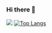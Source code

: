### Hi there 👋

[![](https://github-readme-stats.vercel.app/api?username=aello-matic&show_icons=true&theme=kacho_ga&count_private=true&hide=prs,issues,contribs&hide_title=true&hide_rank=true&include_all_commits=true&)](https://github.com/kristenprescott/github-readme-stats)
[![Top Langs](https://github-readme-stats.vercel.app/api/top-langs/?username=aello-matic&layout=compact&theme=kacho_ga)](https://github.com/kristenprescott/github-readme-stats)

<!--
**aello-matic/aello-matic** is a ✨ _special_ ✨ repository because its `README.md` (this file) appears on your GitHub profile.

Here are some ideas to get you started:

- 🔭 I’m currently working on ...
- 🌱 I’m currently learning ...
- 👯 I’m looking to collaborate on ...
- 🤔 I’m looking for help with ...
- 💬 Ask me about ...
- 📫 How to reach me: ...
- 😄 Pronouns: ...
- ⚡ Fun fact: ...



#### Stats!
  Change the ?username= value to your GitHub's username.
  EX: [![aello's GitHub stats](https://github-readme-stats.vercel.app/api?username=aello-matic)](https://github.com/aello-matic/github-readme-stats)

###### To hide any specific stats, you can pass a query parameter ?hide= with comma-separated values
  Options: &hide=stars,commits,prs,issues,contribs
  EX: ![aello's GitHub stats](https://github-readme-stats.vercel.app/api?username=aello-matic&hide=contribs,prs)
  
###### You can add the count of all your private contributions to the total commits count by using the query parameter ?count_private=true.
**Note:** If you are deploying this project yourself, the private contributions will be counted by default otherwise you need to chose to share your private contribution counts.
  Options: &count_private=true
  EX: ![aello's GitHub stats](https://github-readme-stats.vercel.app/api?username=aello-matic&count_private=true)
  

-->
